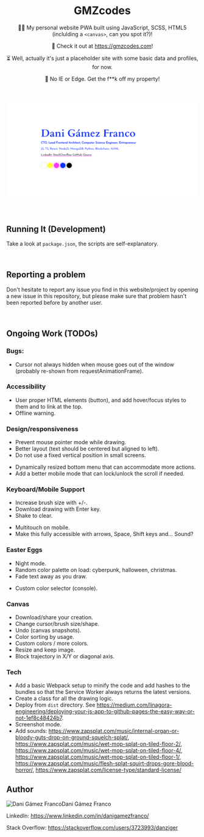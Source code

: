<h1 align="center">GMZcodes</h1>

<p align="center">
    👨‍💻 My personal website PWA built using JavaScript, SCSS, HTML5 (inclulding a <code>&lt;canvas&gt;</code>, can you spot it?)!
</p><p align="center">
    🚀 Check it out at <a href="https://gmzcodes.com">https://gmzcodes.com</a>!
</p><p align="center">
    ⏳ Well, actually it's just a placeholder site with some basic data and profiles, for now.
</p><p align="center">
    💩 No IE or Edge. Get the f**k off my property!
</p>

<br />


<p align="center">
    <a href="https://gmzcodes.com" target="_blank">
        <img src="./static/images/og-images/dani-gamez-franco-personal-website.png" width="512" />
    </a>
</p>

<br />


Running It (Development)
------------------------

Take a look at `package.json`, the scripts are self-explanatory.

<br />


Reporting a problem
-------------------

Don't hesitate to report any issue you find in this website/project by opening a new issue in this repository, but please make sure that problem hasn't been reported before by another user.

<br />


Ongoing Work (TODOs)
--------------------

### Bugs:

* Cursor not always hidden when mouse goes out of the window (probably re-shown from requestAnimationFrame).

### Accessibility

* User proper HTML elements (button), and add hover/focus styles to them and to link at the top.
* Offline warning.


### Design/responsiveness

* Prevent mouse pointer mode while drawing.
* Better layout (text should be centered but aligned to left).
* Do not use a fixed vertical position in small screens.
- Dynamically resized bottom menu that can accommodate more actions.
- Add a better mobile mode that can lock/unlock the scroll if needed.


### Keyboard/Mobile Support

* Increase brush size with +/-.
* Download drawing with Enter key.
* Shake to clear.
- Multitouch on mobile.
- Make this fully accessible with arrows, Space, Shift keys and... Sound?


### Easter Eggs

* Night mode.
* Random color palette on load: cyberpunk, halloween, christmas.
* Fade text away as you draw.
- Custom color selector (console).


### Canvas

- Download/share your creation.
- Change cursor/brush size/shape.
- Undo (canvas snapshots).
- Color sorting by usage.
- Custom colors / more colors.
- Resize and keep image.
- Block trajectory in X/Y or diagonal axis.


### Tech

* Add a basic Webpack setup to minify the code and add hashes to the bundles so that the Service Worker always returns the latest versions.
* Create a class for all the drawing logic.
* Deploy from `dist` directory. See https://medium.com/linagora-engineering/deploying-your-js-app-to-github-pages-the-easy-way-or-not-1ef8c48424b7.
* Screenshot mode.
* Add sounds: https://www.zapsplat.com/music/internal-organ-or-bloody-guts-drop-on-ground-squelch-splat/, https://www.zapsplat.com/music/wet-mop-splat-on-tiled-floor-2/, https://www.zapsplat.com/music/wet-mop-splat-on-tiled-floor-4/, https://www.zapsplat.com/music/wet-mop-splat-on-tiled-floor-1/, https://www.zapsplat.com/music/flesh-splat-squirt-drops-gore-blood-horror/, https://www.zapsplat.com/license-type/standard-license/


Author
------

<img
    src="https://s.gravatar.com/avatar/ff1de7f1a325c8005379a310949f7f23?s=128"
    alt="Dani Gámez Franco"
    align="left"
/>

Dani Gámez Franco

LinkedIn: https://www.linkedin.com/in/danigamezfranco/

Stack Overflow: https://stackoverflow.com/users/3723993/danziger
